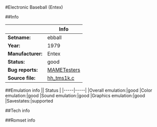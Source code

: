 #Electronic Baseball (Entex)

##Info

||Info|
|-----|-----|
|**Setname:**|ebball
|**Year:**|1979
|**Manufacturer:**|Entex
|**Status:**|good
|**Bug reports:**|[MAMETesters](http://mametesters.org/view_all_set.php?type=1&temporary=y&search=hh_tms1k.c)
|**Source file:**|[hh_tms1k.c](https://github.com/mamedev/mame/blob/master/src/mess/drivers/hh_tms1k.c)

##Emulation info
|| Status |
|-----|-----|
|Overall emulation:|good
|Color emulation:|good
|Sound emulation:|good
|Graphics emulation:|good
|Savestates:|supported

##Tech info

##Romset info

<!--- START OF EDITED COMMENT DO NOT TOUCH TEXT ABOVE-->
